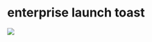 <!--
id: 12223366505
link: http://tumblr.atmos.org/post/12223366505/enterprise-launch-toast
slug: enterprise-launch-toast
date: Tue Nov 01 2011 18:50:37 GMT-0700 (PDT)
publish: 2011-11-01
tags: 
title: enterprise launch toast
-->


enterprise launch toast
=======================

![](http://24.media.tumblr.com/tumblr_lu0fsfUlGG1qz4sngo1_1280.gif)

